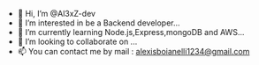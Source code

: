 - 👋 Hi, I’m @Al3xZ-dev
- 👀 I’m interested in be a Backend developer...
- 🌱 I’m currently learning Node.js,Express,mongoDB and AWS...
- 💞️ I’m looking to collaborate on ...
- 📫 You can contact me by mail : alexisboianelli1234@gmail.com

<!---
Al3xZ-dev/Al3xZ-dev is a ✨ special ✨ repository because its `README.md` (this file) appears on your GitHub profile.
You can click the Preview link to take a look at your changes.
--->
